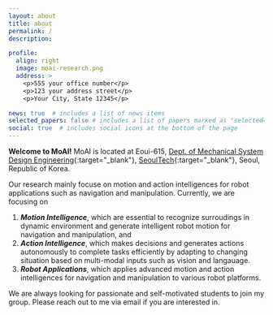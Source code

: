 ```yaml
---
layout: about
title: about
permalink: /
description: 

profile:
  align: right
  image: moai-research.png
  address: >
    <p>555 your office number</p>
    <p>123 your address street</p>
    <p>Your City, State 12345</p>

news: true  # includes a list of news items
selected_papers: false # includes a list of papers marked as "selected={true}"
social: true  # includes social icons at the bottom of the page
---
```


**Welcome to MoAI!** MoAI is located at Eoui-615, [Dept. of Mechanical System Design Engineering](https://ai.gist.ac.kr){:target="\_blank"}, [SeoulTech](https://www.seoultech.ac.kr/){:target="\_blank"}, Seoul, Republic of Korea.

Our research mainly focuse on motion and action intelligences for robot applications such as navigation and manipulation. Currently, we are focusing on
1. ***Motion Intelligence***, which are essential to recognize surroudings in dynamic environment and generate intelligent robot motion for navigation and manipulation, and
2. ***Action Intelligence***, which makes decisions and generates actions autonomously to complete tasks efficiently by adapting to changing situation based on multi-modal inputs such as vision and langauage.
3. ***Robot Applications***, which applies advanced motion and action intelligences for navigation and manipulation to various robot platforms.
 
 We are always looking for passionate and self-motivated students to join my group. Please reach out to me via email if you are interested in.

<!-- For more details, refer to our <br/>
- research statement ([English](blog/2024/research-eng/)),
- advising statement ([한국어](blog/2021/advising-kor/), [English](blog/2024/advising-eng/)), and
- open positions ([한국어](blog/2024/open-positions-kor/), [English](blog/2024/open-positions-eng/)). -->